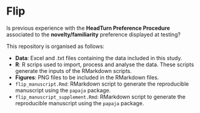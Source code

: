 # Flip

Is previous experience with the **HeadTurn Preference Procedure** associated to the **novelty/familiarity** preference displayed at testing?

This repository is organised as follows:

* **Data**: Excel and .txt files containing the data included in this study.
* **R**: R scrips used to import, process and analyse the data. These scripts generate the inputs of the RMarkdown scripts.
* **Figures**: PNG files to be included in the RMarkdown files.
* `flip_manuscript.Rmd`: RMarkdown script to generate the reproducible manuscript using the `papaja` package. 
* `flip_manuscript_supplement.Rmd`: RMarkdown script to generate the reproducible manuscript using the `papaja` package. 
